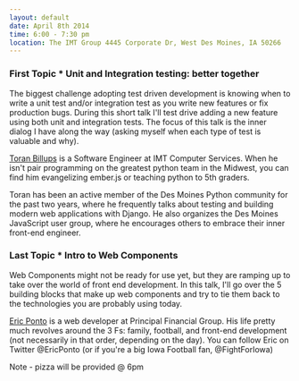 ```yaml
---
layout: default
date: April 8th 2014
time: 6:00 - 7:30 pm
location: The IMT Group 4445 Corporate Dr, West Des Moines, IA 50266
---
```

### First Topic * Unit and Integration testing: better together

The biggest challenge adopting test driven development is knowing when to write a unit test and/or integration test as you write new features or fix production bugs. During this short talk I'll test drive adding a new feature using both unit and integration tests. The focus of this talk is the inner dialog I have along the way (asking myself when each type of test is valuable and why).

[Toran Billups](https://twitter.com/toranb) is a Software Engineer at IMT Computer Services. When he isn't pair programming on the greatest python team in the Midwest, you can find him evangelizing ember.js or teaching python to 5th graders.

Toran has been an active member of the Des Moines Python community for the past two years, where he frequently talks about testing and building modern web applications with Django. He also organizes the Des Moines JavaScript user group, where he encourages others to embrace their inner front-end engineer.

### Last Topic * Intro to Web Components

Web Components might not be ready for use yet, but they are ramping up to take over the world of front end development. In this talk, I'll go over the 5 building blocks that make up web components and try to tie them back to the technologies you are probably using today.

[Eric Ponto](https://twitter.com/ericponto) is a web developer at Principal Financial Group. His life pretty much revolves around the 3 Fs: family, football, and front-end development (not necessarily in that order, depending on the day). You can follow Eric on Twitter @EricPonto (or if you're a big Iowa Football fan, @FightForIowa)

Note - pizza will be provided @ 6pm
